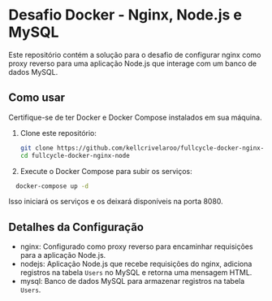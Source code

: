 # Desafio Docker - Nginx, Node.js e MySQL

Este repositório contém a solução para o desafio de configurar nginx como proxy reverso para uma aplicação Node.js que interage com um banco de dados MySQL.

## Como usar

Certifique-se de ter Docker e Docker Compose instalados em sua máquina.

1. Clone este repositório:
   ```bash
   git clone https://github.com/kellcrivelaroo/fullcycle-docker-nginx-node.git
   cd fullcycle-docker-nginx-node

2. Execute o Docker Compose para subir os serviços:
```bash
  docker-compose up -d
```
Isso iniciará os serviços e os deixará disponíveis na porta 8080.

## Detalhes da Configuração
- nginx: Configurado como proxy reverso para encaminhar requisições para a aplicação Node.js.
- nodejs: Aplicação Node.js que recebe requisições do nginx, adiciona registros na tabela `Users` no MySQL e retorna uma mensagem HTML.
- mysql: Banco de dados MySQL para armazenar registros na tabela `Users`.
